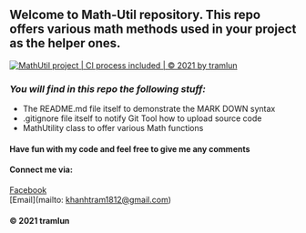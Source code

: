 ## Welcome to Math-Util repository. This repo offers various math methods used in your project as the helper ones.

[![MathUtil project | CI process included | © 2021 by tramlun](https://github.com/tramlun/math-util/actions/workflows/math-util-ci-action.yml/badge.svg)](https://github.com/tramlun/math-util/actions/workflows/math-util-ci-action.yml)

### _You will find in this repo the following stuff:_
* The README.md file itself to demonstrate the MARK DOWN syntax
* .gitignore file itself to notify Git Tool how to upload source code
* MathUtility class to offer various Math functions

#### Have fun with my code and feel free to give me any comments

#### Connect me via: 
[Facebook](http://facebook.com/le.vinh.2013)  
[Email](mailto: khanhtram1812@gmail.com)

#### © 2021 tramlun

